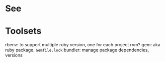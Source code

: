 # See

# Toolsets
rbenv: to support multiple ruby version, one for each project
rvm?
gem: aka ruby package. `Gemfile.lock`
bundler: manage package dependencies, versions
